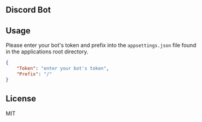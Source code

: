 ## Discord Bot

## Usage

Please enter your bot's token and prefix into the `appsettings.json` file found in the applications root directory.
```json
{
    "Token": "enter your bot's token",
    "Prefix": "/"
}
```

## License
MIT